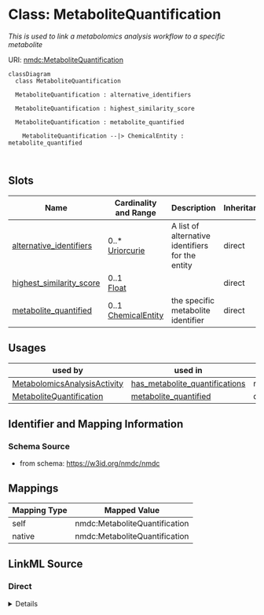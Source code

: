 # Class: MetaboliteQuantification


_This is used to link a metabolomics analysis workflow to a specific metabolite_





URI: [nmdc:MetaboliteQuantification](https://w3id.org/nmdc/MetaboliteQuantification)















```mermaid
classDiagram
  class MetaboliteQuantification
    
  MetaboliteQuantification : alternative_identifiers
    
  MetaboliteQuantification : highest_similarity_score
    
  MetaboliteQuantification : metabolite_quantified
    
    MetaboliteQuantification --|> ChemicalEntity : metabolite_quantified
    
  

```





<!-- no inheritance hierarchy -->


## Slots

| Name | Cardinality and Range | Description | Inheritance |
| ---  | --- | --- | --- |
| [alternative_identifiers](alternative_identifiers.md) | 0..* <br/> [Uriorcurie](Uriorcurie.md) | A list of alternative identifiers for the entity | direct |
| [highest_similarity_score](highest_similarity_score.md) | 0..1 <br/> [Float](Float.md) |  | direct |
| [metabolite_quantified](metabolite_quantified.md) | 0..1 <br/> [ChemicalEntity](ChemicalEntity.md) | the specific metabolite identifier | direct |





## Usages

| used by | used in | type | used |
| ---  | --- | --- | --- |
| [MetabolomicsAnalysisActivity](MetabolomicsAnalysisActivity.md) | [has_metabolite_quantifications](has_metabolite_quantifications.md) | range | [MetaboliteQuantification](MetaboliteQuantification.md) |
| [MetaboliteQuantification](MetaboliteQuantification.md) | [metabolite_quantified](metabolite_quantified.md) | domain | [MetaboliteQuantification](MetaboliteQuantification.md) |






## Identifier and Mapping Information







### Schema Source


* from schema: https://w3id.org/nmdc/nmdc





## Mappings

| Mapping Type | Mapped Value |
| ---  | ---  |
| self | nmdc:MetaboliteQuantification |
| native | nmdc:MetaboliteQuantification |





## LinkML Source

<!-- TODO: investigate https://stackoverflow.com/questions/37606292/how-to-create-tabbed-code-blocks-in-mkdocs-or-sphinx -->

### Direct

<details>
```yaml
name: MetaboliteQuantification
description: This is used to link a metabolomics analysis workflow to a specific metabolite
from_schema: https://w3id.org/nmdc/nmdc
slots:
- alternative_identifiers
- highest_similarity_score
- metabolite_quantified

```
</details>

### Induced

<details>
```yaml
name: MetaboliteQuantification
description: This is used to link a metabolomics analysis workflow to a specific metabolite
from_schema: https://w3id.org/nmdc/nmdc
attributes:
  alternative_identifiers:
    name: alternative_identifiers
    description: A list of alternative identifiers for the entity.
    from_schema: https://w3id.org/nmdc/nmdc
    rank: 1000
    multivalued: true
    alias: alternative_identifiers
    owner: MetaboliteQuantification
    domain_of:
    - Biosample
    - Study
    - NamedThing
    - MetaboliteQuantification
    range: uriorcurie
    pattern: ^[a-zA-Z0-9][a-zA-Z0-9_\.]+:[a-zA-Z0-9_][a-zA-Z0-9_\-\/\.,]*$
  highest_similarity_score:
    name: highest_similarity_score
    todos:
    - Yuri to fill in description
    from_schema: https://w3id.org/nmdc/nmdc
    rank: 1000
    alias: highest_similarity_score
    owner: MetaboliteQuantification
    domain_of:
    - MetaboliteQuantification
    range: float
  metabolite_quantified:
    name: metabolite_quantified
    description: the specific metabolite identifier
    from_schema: https://w3id.org/nmdc/nmdc
    rank: 1000
    domain: MetaboliteQuantification
    alias: metabolite_quantified
    owner: MetaboliteQuantification
    domain_of:
    - MetaboliteQuantification
    range: ChemicalEntity

```
</details>